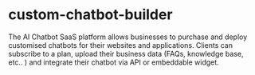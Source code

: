 # custom-chatbot-builder
The AI Chatbot SaaS platform allows businesses to purchase and deploy customised chatbots for their websites and applications. Clients can subscribe to a plan, upload their business data (FAQs, knowledge base, etc.. ) and integrate their chatbot via API or embeddable widget.
